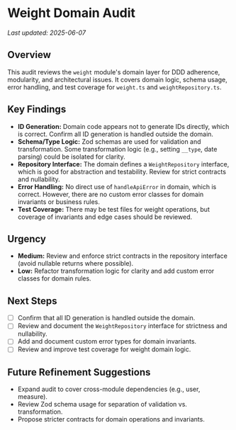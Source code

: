 # Weight Domain Audit

_Last updated: 2025-06-07_

## Overview
This audit reviews the `weight` module's domain layer for DDD adherence, modularity, and architectural issues. It covers domain logic, schema usage, error handling, and test coverage for `weight.ts` and `weightRepository.ts`.

## Key Findings
- **ID Generation:** Domain code appears not to generate IDs directly, which is correct. Confirm all ID generation is handled outside the domain.
- **Schema/Type Logic:** Zod schemas are used for validation and transformation. Some transformation logic (e.g., setting `__type`, date parsing) could be isolated for clarity.
- **Repository Interface:** The domain defines a `WeightRepository` interface, which is good for abstraction and testability. Review for strict contracts and nullability.
- **Error Handling:** No direct use of `handleApiError` in domain, which is correct. However, there are no custom error classes for domain invariants or business rules.
- **Test Coverage:** There may be test files for weight operations, but coverage of invariants and edge cases should be reviewed.

## Urgency
- **Medium:** Review and enforce strict contracts in the repository interface (avoid nullable returns where possible).
- **Low:** Refactor transformation logic for clarity and add custom error classes for domain rules.

## Next Steps
- [ ] Confirm that all ID generation is handled outside the domain.
- [ ] Review and document the `WeightRepository` interface for strictness and nullability.
- [ ] Add and document custom error types for domain invariants.
- [ ] Review and improve test coverage for weight domain logic.

## Future Refinement Suggestions
- Expand audit to cover cross-module dependencies (e.g., user, measure).
- Review Zod schema usage for separation of validation vs. transformation.
- Propose stricter contracts for domain operations and invariants.
